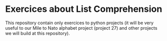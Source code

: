 # Exercices about List Comprehension

This repository contain only exercices to python projects (it will be very useful to our Mile to Nato alphabet project (project 27) and other projects we will build at this repository).